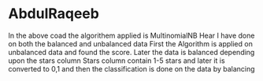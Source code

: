 # AbdulRaqeeb
In the above coad the algorithem applied is MultinomialNB
Hear I have done on both the balanced and unbalanced data
First the Algorithm is applied on unbalanced data and found the score.
Later the data is balanced depending upon the stars column
Stars column contain 1-5 stars and later it is converted to 0,1 and then the classification is done on the data by balancing
